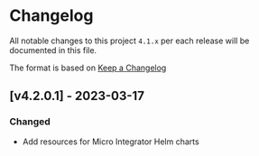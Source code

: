 # Changelog
All notable changes to this project `4.1.x` per each release will be documented in this file.

The format is based on [Keep a Changelog](https://keepachangelog.com/en/1.0.0/)

## [v4.2.0.1] - 2023-03-17

### Changed

- Add resources for Micro Integrator Helm charts
